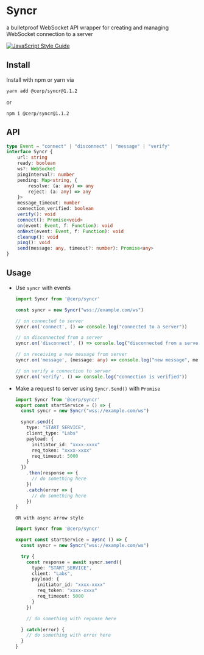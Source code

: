 # Syncr

a bulletproof WebSocket API wrapper for creating and managing WebSocket connection to a server

[![JavaScript Style Guide](https://img.shields.io/badge/code_style-standard-brightgreen.svg)](https://standardjs.com)
<a aria-label="Package size" href="https://bundlephobia.com/result?p=@cerp/syncr">
  <img alt="" src="https://badgen.net/bundlephobia/minzip/@cerp/syncr">
</a>


## Install

Install with npm or yarn via

```
yarn add @cerp/syncr@1.1.2
```

or

```
npm i @cerp/syncr@1.1.2
```

## API

```ts
type Event = "connect" | "disconnect" | "message" | "verify"
interface Syncr {
    url: string
    ready: boolean
    ws?: WebSocket
    pingInterval?: number
    pending: Map<string, {
        resolve: (a: any) => any
        reject: (a: any) => any
    }>
    message_timeout: number
    connection_verified: boolean
    verify(): void
    connect(): Promise<void>
    on(event: Event, f: Function): void
    onNext(event: Event, f: Function): void
    cleanup(): void
    ping(): void
    send(message: any, timeout?: number): Promise<any>
}
```

## Usage

- Use `syncr` with events

  ```ts
  import Syncr from '@cerp/syncr'

  const syncr = new Syncr("wss://example.com/ws")

  // on connected to server
  syncr.on('connect', () => console.log("connected to a server"))

  // on disconnected from a server
  syncr.on('disconnect', () => console.log("disconnected from a server"))

  // on receiving a new message from server
  syncr.on('message', (message: any) => console.log("new message", message))

  // on verify a connection to server
  syncr.on('verify', () => console.log("connection is verified"))
  ```

- Make a request to server using `Syncr.Send()` with `Promise`

  ```ts
  import Syncr from '@cerp/syncr'
  export const startService = () => {
    const syncr = new Syncr("wss://example.com/ws")

    syncr.send({
      type: "START_SERVICE",
      client_type: "Labs"
      payload: {
        initiator_id: "xxxx-xxxx"
        req_token: "xxxx-xxxx"
        req_timeout: 5000
      }
    })
      .then(response => {
        // do something here
      })
      .catch(error => {
        // do something here
      })
  }
  ```

  `OR with async arrow style`

  ```ts
  import Syncr from '@cerp/syncr'

  export const startService = aysnc () => {
    const syncr = new Syncr("wss://example.com/ws")

    try {
      const response = await syncr.send({
        type: "START_SERVICE",
        client: "Labs",
        payload: {
          initiator_id: "xxxx-xxxx"
          req_token: "xxxx-xxxx"
          req_timeout: 5000
        }
      })
  
      // do something with reponse here

    } catch(error) {
      // do something with error here
    }
  }
  ```